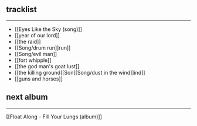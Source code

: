 ## tracklist
___
- [[Eyes Like the Sky (song)]]
- [[year of our lord]]
- [[the raid]]
- [[Song/drum run]]run]]
- [[Song/evil man]]
- [[fort whipple]]
- [[the god man's goat lust]]
- [[the killing ground[[Son[[Song/dust in the wind]]ind]]
- [[guns and horses]]
## next album
___
[[Float Along - Fill Your Lungs (album)]]
